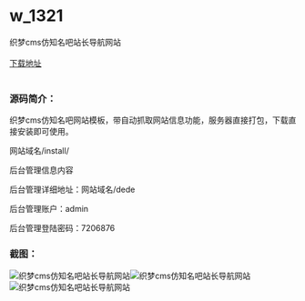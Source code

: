 # w_1321
织梦cms仿知名吧站长导航网站
<br/></br>
[下载地址](https://www.uuid2.com/1321.html "下载地址")
<br/></br>
<h3>源码简介：</h3>
<p>织梦cms仿知名吧网站模板，带自动抓取网站信息功能，服务器直接打包，下载直接安装即可使用。<p>
<p>网站域名/install/<p>
<p>后台管理信息内容<p>
<p>后台管理详细地址：网站域名/dede<p>
<p>后台管理账户：admin<p>
<p>后台管理登陆密码：7206876<p>
<h3>截图：</h3>
<img src="https://www.uuid2.com/wp-content/uploads/img/202108/31629e4243.jpg" alt="织梦cms仿知名吧站长导航网站"><img src="https://www.uuid2.com/wp-content/uploads/img/202108/f1f9f59558.jpg" alt="织梦cms仿知名吧站长导航网站"><img src="https://www.uuid2.com/wp-content/uploads/img/202108/b9d2713902.jpg" alt="织梦cms仿知名吧站长导航网站">
